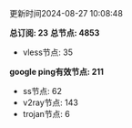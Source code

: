 更新时间2024-08-27 10:08:48

**总订阅: 23**
**总节点: 4853**
- vless节点: 35

**google ping有效节点: 211**
- ss节点: 62
- v2ray节点: 143
- trojan节点: 6
